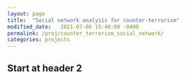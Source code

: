 ```yaml
---
layout: page
title:  "Social network analysis for counter-terrorism"
modified_date:   2021-07-06 15:40:00 -0400
permalink: /proj/counter_terrorism_social_network/
categories: projects
---
```


## Start at header 2
